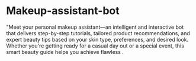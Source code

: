 # Makeup-assistant-bot
"Meet your personal makeup assistant—an intelligent and interactive bot that delivers step-by-step tutorials, tailored product recommendations, and expert beauty tips based on your skin type, preferences, and desired look. Whether you're getting ready for a casual day out or a special event, this smart beauty guide helps you achieve flawless .
